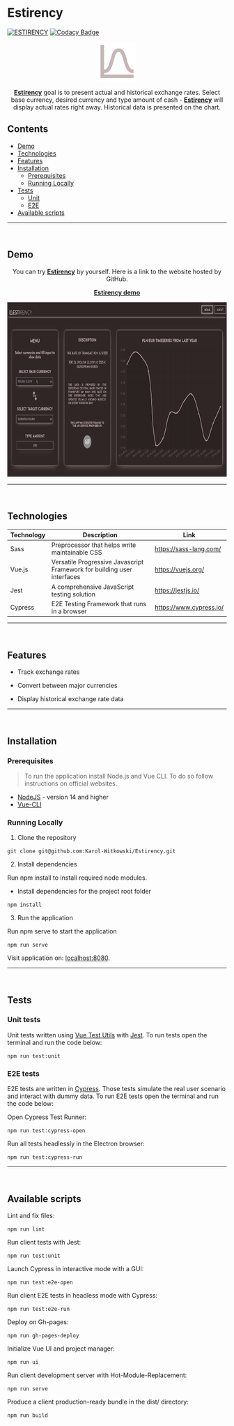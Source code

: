 # Estirency
[![ESTIRENCY](https://img.shields.io/endpoint?url=https://dashboard.cypress.io/badge/simple/jc7qvw/master&style=flat&logo=cypress)](https://dashboard.cypress.io/projects/jc7qvw/runs)
[![Codacy Badge](https://app.codacy.com/project/badge/Grade/78c26a5e77a447349ccf3b79ebaf8dd2)](https://www.codacy.com/gh/Karol-Witkowski/Estirency/dashboard?utm_source=github.com&amp;utm_medium=referral&amp;utm_content=Karol-Witkowski/Estirency&amp;utm_campaign=Badge_Grade)

<p align="center"><code><a href="https://karol-witkowski.github.io/Estirency/#/home"><img height="90" title="Estirency logo" src="public\logo.png" alt="Estirency logo"></a></code></p>

<p align="center"><a href="https://karol-witkowski.github.io/Estirency/#/home"><b>Estirency</b></a> goal is to present actual and historical exchange rates. Select base currency, desired currency and type amount of cash - <a href="https://karol-witkowski.github.io/Estirency/#/home"><b>Estirency</b></a> will display actual rates right away. Historical data is presented on the chart.</p>

## Contents

- [Demo](#demo)
- [Technologies](#technologies)
- [Features](#features)
- [Installation](#installation)
  - [Prerequisites](#prerequisites)
  - [Running Locally](#running-locally)
- [Tests](#tests)
  - [Unit](#unit-tests)
  - [E2E](#e2e-tests)
- [Available scripts](#available-scripts)
<hr>
<br>

## Demo

<p align="center">You can try <a href="https://karol-witkowski.github.io/Estirency/#/home"><b>Estirency</b></a> by yourself. Here is a link to the website hosted by GitHub.</p>

<p align="center"><a href="https://karol-witkowski.github.io/Estirency/#/home"><b>Estirency demo</b></a></p>

<p align="center"><code><a href="https://karol-witkowski.github.io/Estirency/#/home"><img height="400" src="src\assets\usageexample.gif" alt="usage example"></a></code></p>
<hr>
<br>

## Technologies

| Technology | Description | Link |
|-|-|-|
| Sass | Preprocessor that helps write maintainable CSS | https://sass-lang.com/ |
| Vue.js | Versatile Progressive Javascript Framework for building user interfaces | https://vuejs.org/ |
| Jest | A comprehensive JavaScript testing solution | https://jestjs.io/ |
| Cypress | E2E Testing Framework that runs in a browser | https://www.cypress.io/ |
<hr>
<br>

## Features

- Track exchange rates

- Convert between major currencies

- Display historical exchange rate data
<hr>
<br>

## Installation

### Prerequisites

>To run the application install Node.js and Vue CLI. To do so follow instructions on official websites.

- [NodeJS](https://nodejs.org/) - version 14 and higher
- [Vue-CLI](https://cli.vuejs.org/)

### Running Locally

1. Clone the repository

```console
git clone git@github.com:Karol-Witkowski/Estirency.git
```

2. Install dependencies

Run npm install to install required node modules.

- Install dependencies for the project root folder

```console
npm install
```

3. Run the application

Run npm serve to start the application


```console
npm run serve
```

Visit application on: [localhost:8080](http://localhost:8080/).
<hr>
<br>

## Tests

### Unit tests

Unit tests written using [Vue Test Utils](https://vue-test-utils.vuejs.org/) with [Jest](https://jestjs.io/). To run tests open the terminal and run the code below:

```console
npm run test:unit
```

### E2E tests

E2E tests are written in [Cypress](https://www.cypress.io/). Those tests simulate the real user scenario and interact with dummy data. To run E2E tests open the terminal and run the code below:

Open Cypress Test Runner:
```console
npm run test:cypress-open
```

Run all tests headlessly in the Electron browser:
```console
npm run test:cypress-run
```
<hr>
<br>

## Available scripts

Lint and fix files:

```console
npm run lint
```

Run client tests with Jest:

```console
npm run test:unit
```

Launch Cypress in interactive mode with a GUI:

```console
npm run test:e2e-open
```

Run client E2E tests in headless mode with Cypress:

```console
npm run test:e2e-run
```

Deploy on Gh-pages:

```console
npm run gh-pages-deploy
```

Initialize Vue UI and project manager:

```console
npm run ui
```

Run client development server with Hot-Module-Replacement:

```console
npm run serve
```

Produce a client production-ready bundle in the dist/ directory:

```console
npm run build
```
